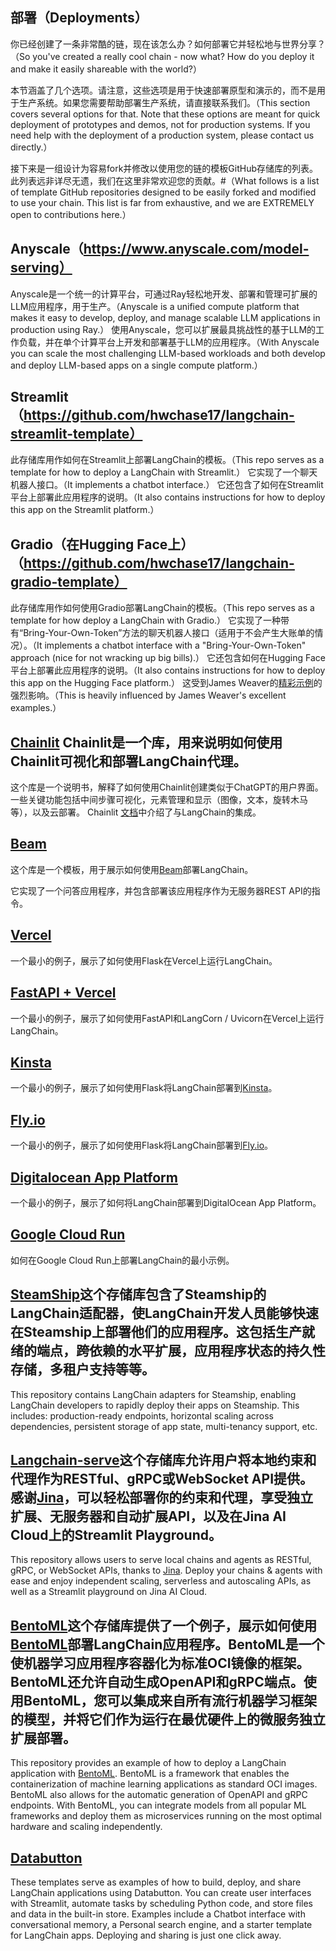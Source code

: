 ## 部署（Deployments）

你已经创建了一条非常酷的链，现在该怎么办？如何部署它并轻松地与世界分享？（So you've created a really cool chain - now what? How do you deploy it and make it easily shareable with the world?）

本节涵盖了几个选项。请注意，这些选项是用于快速部署原型和演示的，而不是用于生产系统。如果您需要帮助部署生产系统，请直接联系我们。（This section covers several options for that. Note that these options are meant for quick deployment of prototypes and demos, not for production systems. If you need help with the deployment of a production system, please contact us directly.）

接下来是一组设计为容易fork并修改以使用您的链的模板GitHub存储库的列表。此列表远非详尽无遗，我们在这里非常欢迎您的贡献。#（What follows is a list of template GitHub repositories designed to be easily forked and modified to use your chain. This list is far from exhaustive, and we are EXTREMELY open to contributions here.）

## Anyscale（https://www.anyscale.com/model-serving）

Anyscale是一个统一的计算平台，可通过Ray轻松地开发、部署和管理可扩展的LLM应用程序，用于生产。（Anyscale is a unified compute platform that makes it easy to develop, deploy, and manage scalable LLM applications in production using Ray.）
使用Anyscale，您可以扩展最具挑战性的基于LLM的工作负载，并在单个计算平台上开发和部署基于LLM的应用程序。（With Anyscale you can scale the most challenging LLM-based workloads and both develop and deploy LLM-based apps on a single compute platform.）

## Streamlit（https://github.com/hwchase17/langchain-streamlit-template）

此存储库用作如何在Streamlit上部署LangChain的模板。（This repo serves as a template for how to deploy a LangChain with Streamlit.）
它实现了一个聊天机器人接口。（It implements a chatbot interface.）
它还包含了如何在Streamlit平台上部署此应用程序的说明。（It also contains instructions for how to deploy this app on the Streamlit platform.）

## Gradio（在Hugging Face上）（https://github.com/hwchase17/langchain-gradio-template）

此存储库用作如何使用Gradio部署LangChain的模板。（This repo serves as a template for how deploy a LangChain with Gradio.）
它实现了一种带有“Bring-Your-Own-Token”方法的聊天机器人接口（适用于不会产生大账单的情况）。（It implements a chatbot interface with a \"Bring-Your-Own-Token\" approach (nice for not wracking up big bills).）
它还包含如何在Hugging Face平台上部署此应用程序的说明。（It also contains instructions for how to deploy this app on the Hugging Face platform.）
这受到James Weaver的[精彩示例](https://huggingface.co/JavaFXpert)的强烈影响。（This is heavily influenced by James Weaver's excellent examples.）


## [Chainlit](https://github.com/Chainlit/cookbook) Chainlit是一个库，用来说明如何使用Chainlit可视化和部署LangChain代理。 

这个库是一个说明书，解释了如何使用Chainlit创建类似于ChatGPT的用户界面。一些关键功能包括中间步骤可视化，元素管理和显示（图像，文本，旋转木马等），以及云部署。
Chainlit [文档](https://docs.chainlit.io/langchain)中介绍了与LangChain的集成。



## [Beam](https://github.com/slai-labs/get-beam/tree/main/examples/langchain-question-answering)

这个库是一个模板，用于展示如何使用[Beam](https://beam.cloud)部署LangChain。 

它实现了一个问答应用程序，并包含部署该应用程序作为无服务器REST API的指令。 

## [Vercel](https://github.com/homanp/vercel-langchain)

一个最小的例子，展示了如何使用Flask在Vercel上运行LangChain。

## [FastAPI + Vercel](https://github.com/msoedov/langcorn)

一个最小的例子，展示了如何使用FastAPI和LangCorn / Uvicorn在Vercel上运行LangChain。 

## [Kinsta](https://github.com/kinsta/hello-world-langchain)

一个最小的例子，展示了如何使用Flask将LangChain部署到[Kinsta](https://kinsta.com)。

## [Fly.io](https://github.com/fly-apps/hello-fly-langchain)

一个最小的例子，展示了如何使用Flask将LangChain部署到[Fly.io](https://fly.io/)。

## [Digitalocean App Platform](https://github.com/homanp/digitalocean-langchain)

一个最小的例子，展示了如何将LangChain部署到DigitalOcean App Platform。

## [Google Cloud Run](https://github.com/homanp/gcp-langchain)


如何在Google Cloud Run上部署LangChain的最小示例。


## [SteamShip](https://github.com/steamship-core/steamship-langchain/)这个存储库包含了Steamship的LangChain适配器，使LangChain开发人员能够快速在Steamship上部署他们的应用程序。这包括生产就绪的端点，跨依赖的水平扩展，应用程序状态的持久性存储，多租户支持等等。


This repository contains LangChain adapters for Steamship, enabling LangChain developers to rapidly deploy their apps on Steamship. This includes: production-ready endpoints, horizontal scaling across dependencies, persistent storage of app state, multi-tenancy support, etc.



## [Langchain-serve](https://github.com/jina-ai/langchain-serve)这个存储库允许用户将本地约束和代理作为RESTful、gRPC或WebSocket API提供。感谢[Jina](https://docs.jina.ai/)，可以轻松部署你的约束和代理，享受独立扩展、无服务器和自动扩展API，以及在Jina AI Cloud上的Streamlit Playground。


This repository allows users to serve local chains and agents as RESTful, gRPC, or WebSocket APIs, thanks to [Jina](https://docs.jina.ai/). Deploy your chains & agents with ease and enjoy independent scaling, serverless and autoscaling APIs, as well as a Streamlit playground on Jina AI Cloud.



## [BentoML](https://github.com/ssheng/BentoChain)这个存储库提供了一个例子，展示如何使用[BentoML](https://github.com/bentoml/BentoML)部署LangChain应用程序。BentoML是一个使机器学习应用程序容器化为标准OCI镜像的框架。BentoML还允许自动生成OpenAPI和gRPC端点。使用BentoML，您可以集成来自所有流行机器学习框架的模型，并将它们作为运行在最优硬件上的微服务独立扩展部署。


This repository provides an example of how to deploy a LangChain application with [BentoML](https://github.com/bentoml/BentoML). BentoML is a framework that enables the containerization of machine learning applications as standard OCI images. BentoML also allows for the automatic generation of OpenAPI and gRPC endpoints. With BentoML, you can integrate models from all popular ML frameworks and deploy them as microservices running on the most optimal hardware and scaling independently.



## [Databutton](https://databutton.com/home?new-data-app=true)



These templates serve as examples of how to build, deploy, and share LangChain applications using Databutton. You can create user interfaces with Streamlit, automate tasks by scheduling Python code, and store files and data in the built-in store. Examples include a Chatbot interface with conversational memory, a Personal search engine, and a starter template for LangChain apps. Deploying and sharing is just one click away.

